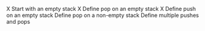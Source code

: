 X Start with an empty stack
X Define pop on an empty stack
X Define push on an empty stack
Define pop on a non-empty stack
Define multiple pushes and pops
